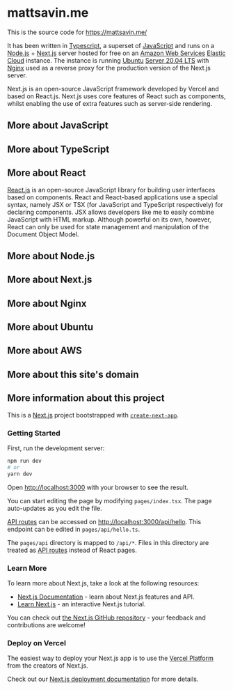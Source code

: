 # mattsavin.me

This is the source code for https://mattsavin.me/

It has been written in [Typescript](https://www.typescriptlang.org/), a superset of [JavaScript](https://www.ecma-international.org/publications-and-standards/standards/ecma-262/) and runs on a [Node.js](https://nodejs.org) + [Next.js](https://nextjs.org/) server hosted for free on an [Amazon Web Services](https://aws.amazon.com/) [Elastic Cloud](https://aws.amazon.com/ec2/) instance.
The instance is running [Ubuntu](https://ubuntu.com/) [Server 20.04 LTS](https://ubuntu.com/server) with [Nginx](https://nginx.org/) used as a reverse proxy for the production version of the Next.js server.

Next.js is an open-source JavaScript framework developed by Vercel and based on React.js. Next.js uses core features of React such as components, whilst enabling the use of extra features such as server-side rendering.

## More about JavaScript

## More about TypeScript

## More about React
[React.js](https://reactjs.org/) is an open-source JavaScript library for building user interfaces based on components.
React and React-based applications use a special syntax, namely JSX or TSX (for JavaScript and TypeScript respectively) for declaring components. JSX allows developers like me to easily combine JavaScript with HTML markup.
Although powerful on its own, however, React can only be used for state management and manipulation of the Document Object Model.

## More about Node.js

## More about Next.js

## More about Nginx

## More about Ubuntu

## More about AWS

## More about this site's domain

## More information about this project

This is a [Next.js](https://nextjs.org/) project bootstrapped with [`create-next-app`](https://github.com/vercel/next.js/tree/canary/packages/create-next-app).

### Getting Started

First, run the development server:

```bash
npm run dev
# or
yarn dev
```

Open [http://localhost:3000](http://localhost:3000) with your browser to see the result.

You can start editing the page by modifying `pages/index.tsx`. The page auto-updates as you edit the file.

[API routes](https://nextjs.org/docs/api-routes/introduction) can be accessed on [http://localhost:3000/api/hello](http://localhost:3000/api/hello). This endpoint can be edited in `pages/api/hello.ts`.

The `pages/api` directory is mapped to `/api/*`. Files in this directory are treated as [API routes](https://nextjs.org/docs/api-routes/introduction) instead of React pages.

### Learn More

To learn more about Next.js, take a look at the following resources:

- [Next.js Documentation](https://nextjs.org/docs) - learn about Next.js features and API.
- [Learn Next.js](https://nextjs.org/learn) - an interactive Next.js tutorial.

You can check out [the Next.js GitHub repository](https://github.com/vercel/next.js/) - your feedback and contributions are welcome!

### Deploy on Vercel

The easiest way to deploy your Next.js app is to use the [Vercel Platform](https://vercel.com/new?utm_medium=default-template&filter=next.js&utm_source=create-next-app&utm_campaign=create-next-app-readme) from the creators of Next.js.

Check out our [Next.js deployment documentation](https://nextjs.org/docs/deployment) for more details.
